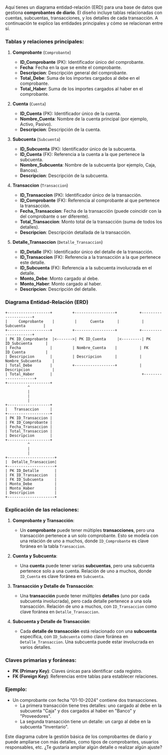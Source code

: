 Aquí tienes un diagrama entidad-relación (ERD) para una base de datos que gestiona **comprobantes de diario**. El diseño incluye tablas relacionadas con cuentas, subcuentas, transacciones, y los detalles de cada transacción. A continuación te explico las entidades principales y cómo se relacionan entre sí.

### Tablas y relaciones principales:

1. **Comprobante** (`Comprobante`)
   - **ID_Comprobante** (PK): Identificador único del comprobante.
   - **Fecha**: Fecha en la que se emite el comprobante.
   - **Descripcion**: Descripción general del comprobante.
   - **Total_Debe**: Suma de los importes cargados al debe en el comprobante.
   - **Total_Haber**: Suma de los importes cargados al haber en el comprobante.

2. **Cuenta** (`Cuenta`)
   - **ID_Cuenta** (PK): Identificador único de la cuenta.
   - **Nombre_Cuenta**: Nombre de la cuenta principal (por ejemplo, Activo, Pasivo).
   - **Descripcion**: Descripción de la cuenta.

3. **Subcuenta** (`Subcuenta`)
   - **ID_Subcuenta** (PK): Identificador único de la subcuenta.
   - **ID_Cuenta** (FK): Referencia a la cuenta a la que pertenece la subcuenta.
   - **Nombre_Subcuenta**: Nombre de la subcuenta (por ejemplo, Caja, Bancos).
   - **Descripcion**: Descripción de la subcuenta.

4. **Transaccion** (`Transaccion`)
   - **ID_Transaccion** (PK): Identificador único de la transacción.
   - **ID_Comprobante** (FK): Referencia al comprobante al que pertenece la transacción.
   - **Fecha_Transaccion**: Fecha de la transacción (puede coincidir con la del comprobante o ser diferente).
   - **Total_Transaccion**: Monto total de la transacción (suma de todos los detalles).
   - **Descripcion**: Descripción detallada de la transacción.

5. **Detalle_Transaccion** (`Detalle_Transaccion`)
   - **ID_Detalle** (PK): Identificador único del detalle de la transacción.
   - **ID_Transaccion** (FK): Referencia a la transacción a la que pertenece este detalle.
   - **ID_Subcuenta** (FK): Referencia a la subcuenta involucrada en el detalle.
   - **Monto_Debe**: Monto cargado al debe.
   - **Monto_Haber**: Monto cargado al haber.
   - **Descripcion**: Descripción del detalle.

### Diagrama Entidad-Relación (ERD)

```plaintext
+-------------------+         +------------------+          +---------------------+
|     Comprobante    |         |      Cuenta      |          |     Subcuenta        |
+-------------------+         +------------------+          +---------------------+
| PK ID_Comprobante  |<------->| PK ID_Cuenta     |<---------| PK ID_Subcuenta      |
| Fecha             |         | Nombre_Cuenta    |          | FK ID_Cuenta         |
| Descripcion       |         | Descripcion      |          | Nombre_Subcuenta     |
| Total_Debe        |         +------------------+          | Descripcion          |
| Total_Haber       |                                        +---------------------+
+-------------------+                                                       
          ^                                                                        
          |                                                                        
          |                                                                        
          |                                                                       
+-------------------+                                   
|   Transaccion     |                           
+-------------------+                                   
| PK ID_Transaccion |                                   
| FK ID_Comprobante |                                   
| Fecha_Transaccion |                                   
| Total_Transaccion |                                   
| Descripcion       |                                   
+-------------------+                                   
          ^                                                                        
          |                                                                        
          |                                                                        
+---------------------+                                  
|  Detalle_Transaccion|                                           
+---------------------+                                  
| PK ID_Detalle       |                                   
| FK ID_Transaccion   |                                   
| FK ID_Subcuenta     |                                   
| Monto_Debe          |                                   
| Monto_Haber         |                                   
| Descripcion         |                                   
+---------------------+                                   
```

### Explicación de las relaciones:

1. **Comprobante y Transacción**:
   - Un **comprobante** puede tener múltiples **transacciones**, pero una transacción pertenece a un solo comprobante. Esto se modela con una relación de uno a muchos, donde `ID_Comprobante` es clave foránea en la tabla `Transaccion`.

2. **Cuenta y Subcuenta**:
   - Una **cuenta** puede tener varias **subcuentas**, pero una subcuenta pertenece solo a una cuenta. Relación de uno a muchos, donde `ID_Cuenta` es clave foránea en `Subcuenta`.

3. **Transacción y Detalle de Transacción**:
   - Una **transacción** puede tener múltiples **detalles** (uno por cada subcuenta involucrada), pero cada detalle pertenece a una sola transacción. Relación de uno a muchos, con `ID_Transaccion` como clave foránea en `Detalle_Transaccion`.

4. **Subcuenta y Detalle de Transacción**:
   - Cada **detalle de transacción** está relacionado con una **subcuenta** específica, con `ID_Subcuenta` como clave foránea en `Detalle_Transaccion`. Una subcuenta puede estar involucrada en varios detalles.

### Claves primarias y foráneas:

- **PK (Primary Key)**: Claves únicas para identificar cada registro.
- **FK (Foreign Key)**: Referencias entre tablas para establecer relaciones.

### Ejemplo:

- Un comprobante con fecha "01-10-2024" contiene dos transacciones. 
  - La primera transacción tiene tres detalles: uno cargado al debe en la subcuenta "Caja" y dos cargados al haber en "Banco" y "Proveedores".
  - La segunda transacción tiene un detalle: un cargo al debe en la subcuenta "Inventario".

Este diagrama cubre la gestión básica de los comprobantes de diario y puede ampliarse con más detalles, como tipos de comprobantes, usuarios responsables, etc. ¿Te gustaría ampliar algún detalle o realizar algún ajuste?
